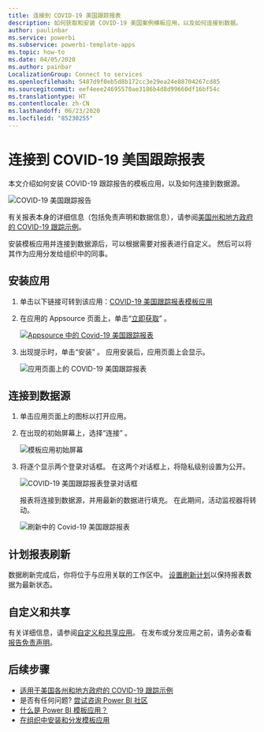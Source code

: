 ```yaml
---
title: 连接到 COVID-19 美国跟踪报表
description: 如何获取和安装 COVID-19 美国案例模板应用，以及如何连接到数据。
author: paulinbar
ms.service: powerbi
ms.subservice: powerbi-template-apps
ms.topic: how-to
ms.date: 04/05/2020
ms.author: painbar
LocalizationGroup: Connect to services
ms.openlocfilehash: 5487d9f0eb5d8b172cc3e29ea24e88704267cd85
ms.sourcegitcommit: eef4eee24695570ae3186b4d8d99660df16bf54c
ms.translationtype: HT
ms.contentlocale: zh-CN
ms.lasthandoff: 06/23/2020
ms.locfileid: "85230255"
---
```

# <a name="connect-to-the-covid-19-us-tracking-report"></a>连接到 COVID-19 美国跟踪报表
本文介绍如何安装 COVID-19 跟踪报告的模板应用，以及如何连接到数据源。

![COVID-19 美国跟踪报告](media/service-connect-to-covid-19-tracking/service-covid-19-us-tracking-report-title-screen.png)

有关报表本身的详细信息（包括免责声明和数据信息），请参阅[美国州和地方政府的 COVID-19 跟踪示例](../create-reports/sample-covid-19-us.md)。

安装模板应用并连接到数据源后，可以根据需要对报表进行自定义。 然后可以将其作为应用分发给组织中的同事。

## <a name="install-the-app"></a>安装应用

1. 单击以下链接可转到该应用：[COVID-19 美国跟踪报表模板应用](https://appsource.microsoft.com/en-us/product/power-bi/pbi-contentpacks.covid19ms)

1. 在应用的 Appsource 页面上，单击“[立即获取](https://appsource.microsoft.com/en-us/product/power-bi/pbi-contentpacks.covid19ms)”  。

    [![Appsource 中的 Covid-19 美国跟踪报表](media/service-connect-to-covid-19-tracking/service-covid-19-us-tracking-report-appsource-icon.png)](https://appsource.microsoft.com/en-us/product/power-bi/pbi-contentpacks.covid19ms)

1. 出现提示时，单击“安装”  。 应用安装后，应用页面上会显示。

   ![应用页面上的 COVID-19 美国跟踪报表](media/service-connect-to-covid-19-tracking/service-covid-19-us-tracking-report-apps-page-icon.png)

## <a name="connect-to-data-sources"></a>连接到数据源

1. 单击应用页面上的图标以打开应用。

1. 在出现的初始屏幕上，选择“连接”  。

   ![模板应用初始屏幕](media/service-connect-to-covid-19-tracking/service-covid-19-us-tracking-report-splash-screen.png)

1. 将逐个显示两个登录对话框。 在这两个对话框上，将隐私级别设置为公开。

   ![COVID-19 美国跟踪报表登录对话框](media/service-connect-to-covid-19-tracking/service-covid-19-us-tracking-report-signin-dialog.png)

   报表将连接到数据源，并用最新的数据进行填充。 在此期间，活动监视器将转动。

   ![刷新中的 Covid-19 美国跟踪报表](media/service-connect-to-covid-19-tracking/service-covid-19-us-tracking-report-refresh-monitor.png)

## <a name="schedule-report-refresh"></a>计划报表刷新

数据刷新完成后，你将位于与应用关联的工作区中。 [设置刷新计划](../connect-data/refresh-scheduled-refresh.md)以保持报表数据为最新状态。

## <a name="customize-and-share"></a>自定义和共享

有关详细信息，请参阅[自定义和共享应用](../connect-data/service-template-apps-install-distribute.md#customize-and-share-the-app)。 在发布或分发应用之前，请务必查看[报告免责声明](../create-reports/sample-covid-19-us.md#disclaimers)。

## <a name="next-steps"></a>后续步骤
* [适用于美国各州和地方政府的 COVID-19 跟踪示例](../create-reports/sample-covid-19-us.md)
* 是否有任何问题? [尝试咨询 Power BI 社区](https://community.powerbi.com/)
* [什么是 Power BI 模板应用？](../connect-data/service-template-apps-overview.md)
* [在组织中安装和分发模板应用](../connect-data/service-template-apps-install-distribute.md)
